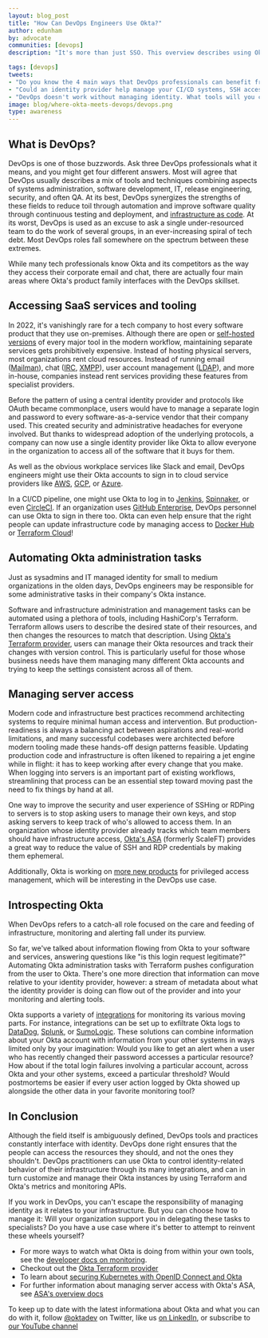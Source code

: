 ```yaml
---
layout: blog_post
title: "How Can DevOps Engineers Use Okta?"
author: edunham 
by: advocate
communities: [devops]
description: "It's more than just SSO. This overview describes using Okta to access SaaS services and tooling, automate administration tasks, manage server access, and more."

tags: [devops]
tweets:
- "Do you know the 4 main ways that DevOps professionals can benefit from Okta's products?"
- "Could an identity provider help manage your CI/CD systems, SSH access controls, and more?"
- "DevOps doesn't work without managing identity. What tools will you choose?"
image: blog/where-okta-meets-devops/devops.png
type: awareness
---
```


## What is DevOps? 

DevOps is one of those buzzwords. Ask three DevOps professionals what it means, and you might get four different answers. Most will agree that DevOps usually describes a mix of tools and techniques combining aspects of systems administration, software development, IT, release engineering, security, and often QA. At its best, DevOps synergizes the strengths of these fields to reduce toil through automation and improve software quality through continuous testing and deployment, and [infrastructure as code](https://en.wikipedia.org/wiki/Infrastructure_as_code). At its worst, DevOps is used as an excuse to ask a single under-resourced team to do the work of several groups, in an ever-increasing spiral of tech debt. Most DevOps roles fall somewhere on the spectrum between these extremes. 

While many tech professionals know Okta and its competitors as the way they access their corporate email and chat, there are actually four main areas where Okta's product family interfaces with the DevOps skillset. 

## Accessing SaaS services and tooling

In 2022, it's vanishingly rare for a tech company to host every software product that they use on-premises. Although there are open or [self-hosted versions](https://github.com/awesome-selfhosted/awesome-selfhosted) of every major tool in the modern workflow, maintaining separate services gets prohibitively expensive. Instead of hosting physical servers, most organizations rent cloud resources. Instead of running email ([Mailman](https://list.org/)), chat ([IRC](https://datatracker.ietf.org/doc/html/rfc1459), [XMPP](https://xmpp.org/about/technology-overview/)), user account management ([LDAP](https://ldap.com/)), and more in-house, companies instead rent services providing these features from specialist providers. 

Before the pattern of using a central identity provider and protocols like OAuth became commonplace, users would have to manage a separate login and password to every software-as-a-service vendor that their company used. This created security and administrative headaches for everyone involved. But thanks to widespread adoption of the underlying protocols, a company can now use a single identity provider like Okta to allow everyone in the organization to access all of the software that it buys for them. 

As well as the obvious workplace services like Slack and email, DevOps engineers might use their Okta accounts to sign in to cloud service providers like [AWS](https://www.okta.com/aws/), [GCP](https://www.okta.com/%20partners/google/), or [Azure](https://www.okta.com/integrations/azure-portal-login/#overview).

In a CI/CD pipeline, one might use Okta to log in to [Jenkins](https://www.okta.com/integrations/jenkins/#overview), [Spinnaker](https://docs.armory.io/armory-enterprise/armory-admin/auth-okta-configure/), or even [CircleCI](https://www.okta.com/integrations/circleci/#overview). If an organization uses [GitHub Enterprise](https://saml-doc.okta.com/Provisioning_Docs/GitHub_Enterprise_Provisioning.html), DevOps personnel can use Okta to sign in there too. Okta can even help ensure that the right people can update infrastructure code by managing access to [Docker Hub](https://www.okta.com/integrations/docker-hub/#overview) or [Terraform Cloud](https://www.okta.com/integrations/terraform-cloud/#overview)!

## Automating Okta administration tasks
Just as sysadmins and IT managed identity for small to medium organizations in the olden days, DevOps engineers may be responsible for some administrative tasks in their company's Okta instance. 

Software and infrastructure administration and management tasks can be automated using a plethora of tools, including HashiCorp's Terraform. Terraform allows users to describe the desired state of their resources, and then changes the resources to match that description.  Using [Okta's Terraform provider](https://github.com/okta/terraform-provider-okta), users can manage their Okta resources and track their changes with version control. This is particularly useful for those whose business needs have them managing many different Okta accounts and trying to keep the settings consistent across all of them. 

## Managing server access

Modern code and infrastructure best practices recommend architecting systems to require minimal human access and intervention. But production-readiness is always a balancing act between aspirations and real-world limitations, and many successful codebases were architected before modern tooling made these hands-off design patterns feasible. Updating production code and infrastructure is often likened to repairing a jet engine while in flight: it has to keep working after every change that you make. When logging into servers is an important part of existing workflows, streamlining that process can be an essential step toward moving past the need to fix things by hand at all. 

One way to improve the security and user experience of SSHing or RDPing to servers is to stop asking users to manage their own keys, and stop asking servers to keep track of who's allowed to access them. In an organization whose identity provider already tracks which team members should have infrastructure access, [Okta's ASA](https://www.okta.com/demo/okta-advanced-server-access/) (formerly ScaleFT) provides a great way to reduce the value of SSH and RDP credentials by making them ephemeral. 

Additionally, Okta is working on [more new products](https://www.okta.com/press-room/press-releases/okta-introduces-new-okta-privileged-access-product-to-strengthen-security/) for privileged access management, which will be interesting in the DevOps use case. 

## Introspecting Okta

When DevOps refers to a catch-all role focused on the care and feeding of infrastructure, monitoring and alerting fall under its purview. 

So far, we've talked about information flowing from Okta to your software and services, answering questions like "is this login request legitimate?" Automating Okta administration tasks with Terraform pushes configuration from the user to Okta. There's one more direction that information can move relative to your identity provider, however: a stream of metadata about what the identity provider is doing can flow out of the provider and into your monitoring and alerting tools. 

Okta supports a variety of [integrations](https://support.okta.com/help/s/article/Exporting-Okta-Log-Data) for monitoring its various moving parts. For instance, integrations can be set up to exfiltrate Okta logs to [DataDog](https://docs.datadoghq.com/integrations/okta/), [Splunk](https://www.okta.com/integrations/splunk-add-on-for-okta/), or [SumoLogic](https://www.okta.com/integrations/sumologic/). These solutions can combine information about your Okta account with information from your other systems in ways limited only by your imagination: Would you like to get an alert when a user who has recently changed their password accesses a particular resource? How about if the total login failures involving a particular account, across Okta and your other systems, exceed a particular threshold? Would postmortems be easier if every user action logged by Okta showed up alongside the other data in your favorite monitoring tool?

## In Conclusion

Although the field itself is ambiguously defined, DevOps tools and practices constantly interface with identity. DevOps done right ensures that the people can access the resources they should, and not the ones they shouldn't. DevOps practitioners can use Okta to control identity-related behavior of their infrastructure through its many integrations, and can in turn customize and manage their Okta instances by using Terraform and Okta's metrics and monitoring APIs. 

If you work in DevOps, you can't escape the responsibility of managing identity as it relates to your infrastructure. But you can choose how to manage it: Will your organization support you in delegating these tasks to specialists? Do you have a use case where it's better to attempt to reinvent these wheels yourself?

* For more ways to watch what Okta is doing from within your own tools, see the [developer docs on monitoring](https://developer.okta.com/docs/concepts/monitor). 
* Checkout out the [Okta Terraform provider](https://github.com/okta/terraform-provider-okta)
* To learn about [securing Kubernetes with OpenID Connect and Okta](/blog/2021/11/08/k8s-api-server-oidc)
* For further information about managing server access with Okta's ASA, see [ASA's overview docs](https://help.okta.com/asa/en-us/Content/Topics/Adv_Server_Access/docs/asa-overview.htm)

To keep up to date with the latest informationa about Okta and what you can do with it, follow [@oktadev](https://twitter.com/oktadev) on Twitter, like us [on LinkedIn](https://www.linkedin.com/company/oktadev/), or subscribe to [our YouTube channel](https://www.youtube.com/oktadev)

